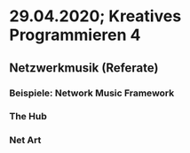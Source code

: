 # 29.04.2020; Kreatives Programmieren 4

## Netzwerkmusik (Referate)

### Beispiele: Network Music Framework

### The Hub

### Net Art